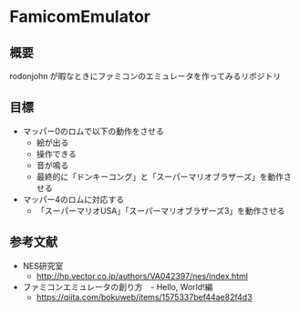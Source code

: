 # FamicomEmulator

## 概要

rodonjohn が暇なときにファミコンのエミュレータを作ってみるリポジトリ

## 目標

* マッパー0のロムで以下の動作をさせる
  * 絵が出る
  * 操作できる
  * 音が鳴る
  * 最終的に「ドンキーコング」と「スーパーマリオブラザーズ」を動作させる
* マッパー4のロムに対応する
  * 「スーパーマリオUSA」「スーパーマリオブラザーズ3」を動作させる
  
## 参考文献

* NES研究室
  * http://hp.vector.co.jp/authors/VA042397/nes/index.html
* ファミコンエミュレータの創り方　- Hello, World!編
  * https://qiita.com/bokuweb/items/1575337bef44ae82f4d3
